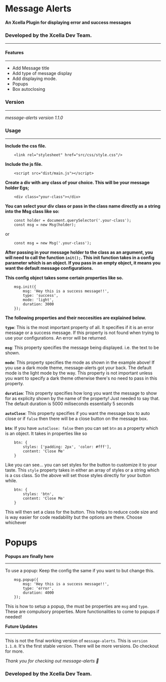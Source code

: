 # Message Alerts

__An Xcella Plugin for displaying error and success messages__
### Developed by the Xcella Dev Team.

****
#### Features
****
* Add Message title
* Add type of message display
* Add displaying mode.
* Popups
* Box autoclosing


### Version
***
_message-alerts version 1.1.0_

### Usage
****
__Include the css file.__

~~~
	<link rel="stylesheet" href="src/css/style.css"/>
~~~

__Include the js file.__

~~~
	<script src="dist/main.js"></script>
~~~

__Create a div with any class of your choice. This will be your message holder Egs;__

~~~
	<div class="your-class"></div>
~~~

__You can select your div class or pass in the class name directly as a string into the Msg class like so:__

~~~
	const holder = document.querySelector('.your-class');
	const msg = new Msg(holder);
~~~
or
~~~
	const msg = new Msg('.your-class');
~~~
__After passing in your message holder to the class as an argument, you will need to call the function ```init();```.  This init function takes in a config parameter which is an object. If you pass in an empty object, it means you want the default message configurations.__

**This config object takes some certain properties like so.**

~~~
	msg.init({
		msg: 'Hey this is a success message!!',
		type: 'success',
		mode: 'light',
		duration: 3000
	});
~~~
**The following properties and their neccesities are explained below.**

**```type```**: This is the most important property of all. It specifies if it is an error message or a success message. If this property is not found when trying to use your configurations. An error will be returned.

**```msg```**: This property specifies the message being displayed. i.e. the text to be shown.

**```mode```**: This property specifies the mode as shown in the example above! If you use a dark mode theme, message-alerts got your back. The default mode is the light mode by the way. This property is not important unless you want to specify a dark theme otherwise there's no need to pass in this property.

**```duration```**: This property specifies how long you want the message to show for as explicity shown by the name of the property! Just needed to say that. The default duration is 5000 miliseconds essentially 5 seconds

**```autoClose```**: This property specifies if you want the message box to auto close or if `false` then there will be a close button on the message box. 

**```btn```**: If you have `autoClose: false` then you can set `btn` as a property which is an object. It takes in properties like so

~~~~
	btn: {
		styles: ['padding: 2px', 'color: #fff'],
		content: 'Close Me'
	}
~~~~

Like you can see... you can set styles for the button to customize it to your taste. This `style` property takes in either an array of styles or a string which is a css class. So the above will set those styles directly for your button while. 

~~~~
	btn: {
		styles: 'btn',
		content: 'Close Me'
	}
~~~~

This will then set a class for the button. This helps to reduce code size and is way easier for code readability but the options are there. Choose whichever  

# Popups
__Popups are finally here__
****

To use a popup: Keep the config the same if you want to but change this.

~~~~
	msg.popup({
		msg: 'Hey this is a success message!!',
		type: 'error',
		duration: 4000
	});
~~~~

This is how to setup a popup, the must be properties are `msg` and `type`. These are compulsory properties. More functionalities to come to popups if needed!

__Future Updates__
****
This is not the final working version of ```message-alerts```. This is ```version 1.1.0```. It's the first stable version. There will be more versions. Do checkout for more. 

_Thank you for checking out message-alerts 💜_

### Developed by the Xcella Dev Team.	



